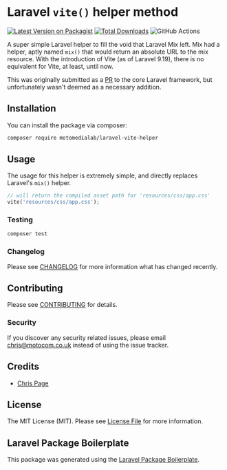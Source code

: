 # Laravel `vite()` helper method

[![Latest Version on Packagist](https://img.shields.io/packagist/v/motomedialab/laravel-vite-helper.svg?style=flat-square)](https://packagist.org/packages/motomedialab/laravel-vite-helper)
[![Total Downloads](https://img.shields.io/packagist/dt/motomedialab/laravel-vite-helper.svg?style=flat-square)](https://packagist.org/packages/motomedialab/laravel-vite-helper) 
![GitHub Actions](https://github.com/motomedialab/laravel-vite-helper/actions/workflows/main.yml/badge.svg)

A super simple Laravel helper to fill the void that Laravel Mix left. Mix had a helper, aptly named `mix()`
that would return an absolute URL to the mix resource.  With the introduction of Vite (as of Laravel 9.19),
there is no equivalent for Vite, at least, until now.

This was originally submitted as a [PR](https://github.com/laravel/framework/pull/43098) to the core Laravel framework,
but unfortunately wasn't deemed as a necessary addition.

## Installation

You can install the package via composer:

```bash
composer require motomedialab/laravel-vite-helper
```

## Usage

The usage for this helper is extremely simple, and directly replaces Laravel's `mix()` helper.

```php
// will return the compiled asset path for 'resources/css/app.css'
vite('resources/css/app.css');
```

### Testing

```bash
composer test
```

### Changelog

Please see [CHANGELOG](CHANGELOG.md) for more information what has changed recently.

## Contributing

Please see [CONTRIBUTING](CONTRIBUTING.md) for details.

### Security

If you discover any security related issues, please email chris@motocom.co.uk instead of using the issue tracker.

## Credits

-   [Chris Page](https://github.com/motomedialab)

## License

The MIT License (MIT). Please see [License File](LICENSE.md) for more information.

## Laravel Package Boilerplate

This package was generated using the [Laravel Package Boilerplate](https://laravelpackageboilerplate.com).
